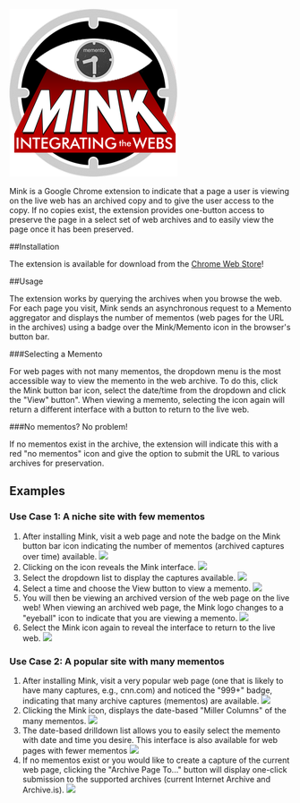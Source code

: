![Mink Logo](./mink-plugin/images/mink_marvel_300.png)


Mink is a Google Chrome extension to indicate that a page a user is viewing on the live web has an archived copy and to give the user access to the copy. If no copies exist, the extension provides one-button access to preserve the page in a select set of web archives and to easily view the page once it has been preserved.

##Installation

The extension is available for download from the [Chrome Web Store](https://chrome.google.com/webstore/detail/mink/jemoalkmipibchioofomhkgimhofbbem)!

##Usage

The extension works by querying the archives when you browse the web. For each page you visit, Mink sends an asynchronous request to a Memento aggregator and displays the number of mementos (web pages for the URL in the archives) using a badge over the Mink/Memento icon in the browser's button bar.

###Selecting a Memento

For web pages with not many mementos, the dropdown menu is the most accessible way to view the memento in the web archive. To do this, click the Mink button bar icon, select the date/time from the dropdown and click the "View" button". When viewing a memento, selecting the icon again will return a different interface with a button to return to the live web.

###No mementos? No problem!

If no mementos exist in the archive, the extension will indicate this with a red "no mementos" icon and give the option to submit the URL to various archives for preservation.

## Examples

### Use Case 1: A niche site with few mementos

1. After installing Mink, visit a web page and note the badge on the Mink button bar icon indicating the number of mementos (archived captures over time) available.
![](https://github.com/machawk1/Mink/blob/master/meta/screenshots/simple2.0/1withCutout.png)
2. Clicking on the icon reveals the Mink interface.
![](https://github.com/machawk1/Mink/blob/master/meta/screenshots/simple2.0/2.png)
3. Select the dropdown list to display the captures available.
![](https://github.com/machawk1/Mink/blob/master/meta/screenshots/simple2.0/3.png)
4. Select a time and choose the View button to view a memento.
![](https://github.com/machawk1/Mink/blob/master/meta/screenshots/simple2.0/4.png)
5. You will then be viewing an archived version of the web page on the live web! When viewing an archived web page, the Mink logo changes to a "eyeball" icon to indicate that you are viewing a memento.
![](https://github.com/machawk1/Mink/blob/master/meta/screenshots/simple2.0/5.png)
6. Select the Mink icon again to reveal the interface to return to the live web.
![](https://github.com/machawk1/Mink/blob/master/meta/screenshots/simple2.0/6.png)

### Use Case 2: A popular site with many mementos

1. After installing Mink, visit a very popular web page (one that is likely to have many captures, e.g., cnn.com) and noticed the "999+" badge, indicating that many archive captures (mementos) are available.
![](https://github.com/machawk1/Mink/blob/master/meta/screenshots/complex2.0/1.png)
2. Clicking the Mink icon, displays the date-based "Miller Columns" of the many mementos.
![](https://github.com/machawk1/Mink/blob/master/meta/screenshots/complex2.0/2.png)
3. The date-based drilldown list allows you to easily select the memento with date and time you desire. This interface is also available for web pages with fewer mementos
![](https://github.com/machawk1/Mink/blob/master/meta/screenshots/complex2.0/3.png)
4. If no mementos exist or you would like to create a capture of the current web page, clicking the "Archive Page To..." button will display one-click submission to the supported archives (current Internet Archive and Archive.is).
![](https://github.com/machawk1/Mink/blob/master/meta/screenshots/complex2.0/4.png)